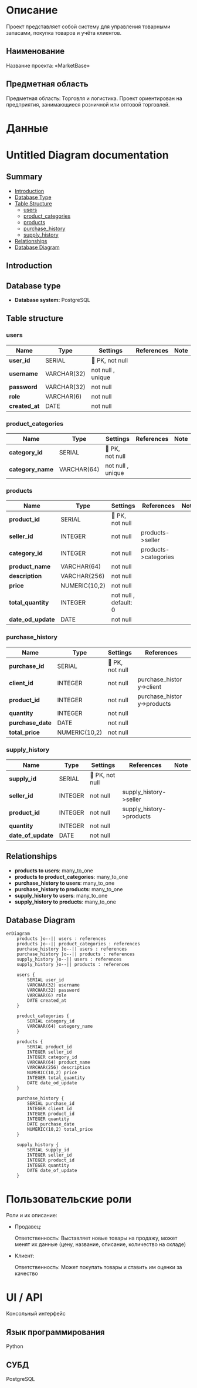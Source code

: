 # Описание
Проект представляет собой систему для управления товарными запасами, покупка товаров и учёта клиентов. 

## Наименование
Название проекта: «MarketBase»

## Предметная область
Предметная область: Торговля и логистика.
Проект ориентирован на предприятия, занимающиеся розничной или оптовой торговлей.

# Данные
# Untitled Diagram documentation
## Summary

- [Introduction](#introduction)
- [Database Type](#database-type)
- [Table Structure](#table-structure)
	- [users](#users)
	- [product_categories](#product_categories)
	- [products](#products)
	- [purchase_history](#purchase_history)
	- [supply_history](#supply_history)
- [Relationships](#relationships)
- [Database Diagram](#database-Diagram)

## Introduction

## Database type

- **Database system:** PostgreSQL
## Table structure

### users

| Name        | Type          | Settings                      | References                    | Note                           |
|-------------|---------------|-------------------------------|-------------------------------|--------------------------------|
| **user_id** | SERIAL | 🔑 PK, not null  |  | |
| **username** | VARCHAR(32) | not null , unique |  | |
| **password** | VARCHAR(32) | not null  |  | |
| **role** | VARCHAR(6) | not null  |  | |
| **created_at** | DATE | not null  |  | | 


### product_categories

| Name        | Type          | Settings                      | References                    | Note                           |
|-------------|---------------|-------------------------------|-------------------------------|--------------------------------|
| **category_id** | SERIAL | 🔑 PK, not null  |  | |
| **category_name** | VARCHAR(64) | not null , unique |  | | 


### products

| Name        | Type          | Settings                      | References                    | Note                           |
|-------------|---------------|-------------------------------|-------------------------------|--------------------------------|
| **product_id** | SERIAL | 🔑 PK, not null  |  | |
| **seller_id** | INTEGER | not null  | products->seller | |
| **category_id** | INTEGER | not null  | products->categories | |
| **product_name** | VARCHAR(64) | not null  |  | |
| **description** | VARCHAR(256) | not null  |  | |
| **price** | NUMERIC(10,2) | not null  |  | |
| **total_quantity** | INTEGER | not null , default: 0 |  | |
| **date_od_update** | DATE | not null  |  | | 


### purchase_history

| Name        | Type          | Settings                      | References                    | Note                           |
|-------------|---------------|-------------------------------|-------------------------------|--------------------------------|
| **purchase_id** | SERIAL | 🔑 PK, not null  |  | |
| **client_id** | INTEGER | not null  | purchase_history->client | |
| **product_id** | INTEGER | not null  | purchase_history->products | |
| **quantity** | INTEGER | not null  |  | |
| **purchase_date** | DATE | not null  |  | |
| **total_price** | NUMERIC(10,2) | not null  |  | | 


### supply_history

| Name        | Type          | Settings                      | References                    | Note                           |
|-------------|---------------|-------------------------------|-------------------------------|--------------------------------|
| **supply_id** | SERIAL | 🔑 PK, not null  |  | |
| **seller_id** | INTEGER | not null  | supply_history->seller | |
| **product_id** | INTEGER | not null  | supply_history->products | |
| **quantity** | INTEGER | not null  |  | |
| **date_of_update** | DATE | not null  |  | | 


## Relationships

- **products to users**: many_to_one
- **products to product_categories**: many_to_one
- **purchase_history to users**: many_to_one
- **purchase_history to products**: many_to_one
- **supply_history to users**: many_to_one
- **supply_history to products**: many_to_one

## Database Diagram

```mermaid
erDiagram
	products }o--|| users : references
	products }o--|| product_categories : references
	purchase_history }o--|| users : references
	purchase_history }o--|| products : references
	supply_history }o--|| users : references
	supply_history }o--|| products : references

	users {
		SERIAL user_id
		VARCHAR(32) username
		VARCHAR(32) password
		VARCHAR(6) role
		DATE created_at
	}

	product_categories {
		SERIAL category_id
		VARCHAR(64) category_name
	}

	products {
		SERIAL product_id
		INTEGER seller_id
		INTEGER category_id
		VARCHAR(64) product_name
		VARCHAR(256) description
		NUMERIC(10,2) price
		INTEGER total_quantity
		DATE date_od_update
	}

	purchase_history {
		SERIAL purchase_id
		INTEGER client_id
		INTEGER product_id
		INTEGER quantity
		DATE purchase_date
		NUMERIC(10,2) total_price
	}

	supply_history {
		SERIAL supply_id
		INTEGER seller_id
		INTEGER product_id
		INTEGER quantity
		DATE date_of_update
	}
```
# Пользовательские роли

Роли и их описание:

- Продавец:

  Ответственность:
    Выставляет новые товары на продажу, может менят их данные (цену, название, описание, количество на складе)
    
- Клиент:

  Ответственность:
    Может покупать товары и ставить им оценки за качество


# UI / API 

Консольный интерфейс

## Язык программирования

Python

## СУБД

PostgreSQL
